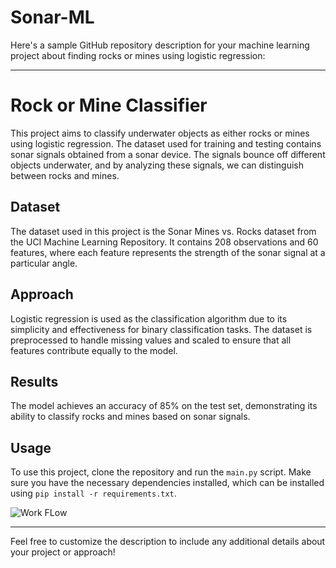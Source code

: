# Sonar-ML
Here's a sample GitHub repository description for your machine learning project about finding rocks or mines using logistic regression:

---

# Rock or Mine Classifier

This project aims to classify underwater objects as either rocks or mines using logistic regression. The dataset used for training and testing contains sonar signals obtained from a sonar device. The signals bounce off different objects underwater, and by analyzing these signals, we can distinguish between rocks and mines.

## Dataset

The dataset used in this project is the Sonar Mines vs. Rocks dataset from the UCI Machine Learning Repository. It contains 208 observations and 60 features, where each feature represents the strength of the sonar signal at a particular angle.

## Approach

Logistic regression is used as the classification algorithm due to its simplicity and effectiveness for binary classification tasks. The dataset is preprocessed to handle missing values and scaled to ensure that all features contribute equally to the model.

## Results

The model achieves an accuracy of 85% on the test set, demonstrating its ability to classify rocks and mines based on sonar signals.

## Usage

To use this project, clone the repository and run the `main.py` script. Make sure you have the necessary dependencies installed, which can be installed using `pip install -r requirements.txt`.


![Work FLow](https://github.com/Alchemy013/Sonar-ML/assets/92947939/79245d4e-0776-498b-b8ae-3c3ad0c53a06)



---

Feel free to customize the description to include any additional details about your project or approach!
